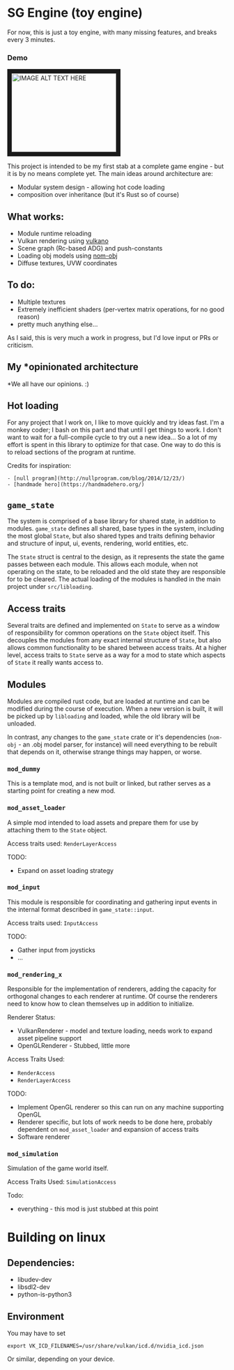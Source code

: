 # SG Engine (toy engine)

For now, this is just a toy engine, with many missing features, and breaks every 3 minutes.


### Demo
<a href="http://www.youtube.com/watch?feature=player_embedded&v=w3Lk4ceiyVk " target="_blank"><img src="http://img.youtube.com/vi/w3Lk4ceiyVk/0.jpg" alt="IMAGE ALT TEXT HERE" width="240" height="180" border="10" /></a>

This project is intended to be my first stab at a complete game engine - but it is by no means complete yet. The main ideas around architecture are:

- Modular system design - allowing hot code loading
- composition over inheritance (but it's Rust so of course)

## What works:
- Module runtime reloading
- Vulkan rendering using [vulkano](https://github.com/tomaka/vulkano)
- Scene graph (Rc-based ADG) and push-constants 
- Loading obj models using [nom-obj](https://github.com/dwerner/nom-obj)
- Diffuse textures, UVW coordinates

## To do:
- Multiple textures
- Extremely inefficient shaders (per-vertex matrix operations, for no good reason)
- pretty much anything else... 

As I said, this is very much a work in progress, but I'd love input or PRs or criticism.

## My *opinionated architecture

*We all have our opinions. :)

## Hot loading

For any project that I work on, I like to move quickly and try ideas fast. I'm a monkey coder; I bash on this part and that until I get things to work. I don't want to wait for a full-compile cycle to try out a new idea... So a lot of my effort is spent in this library to optimize for that case. One way to do this is to reload sections of the program at runtime.

Credits for inspiration:

    - [null program](http://nullprogram.com/blog/2014/12/23/)
    - [handmade hero](https://handmadehero.org/)


## `game_state`
 
The system is comprised of a base library for shared state, in addition to modules. `game_state` defines all shared, base types in the system, including the most global `State`, but also shared types and traits defining behavior and structure of input, ui, events, rendering, world entities, etc.

The `State` struct is central to the design, as it represents the state the game passes between each module. This allows each module, when not operating on the state, to be reloaded and the old state they are responsible for to be cleared. The actual loading of the modules is handled in the main project under `src/libloading`.

## Access traits

Several traits are defined and implemented on `State` to serve as a window of responsibility for common operations on the `State` object itself. This decouples the modules from any exact internal structure of `State`, but also allows common functionality to be shared between access traits. At a higher level, access traits to `State` serve as a way for a mod to state which aspects of `State` it really wants access to.

## Modules
 
Modules are compiled rust code, but are loaded at runtime and can be modified during the course of execution. When a new version is built, it will be picked up by `libloading` and loaded, while the old library will be unloaded.

In contrast, any changes to the `game_state` crate or it's dependencies (`nom-obj` - an .obj model parser, for instance) will need everything to be rebuilt that depends on it, otherwise strange things may happen, or worse.

### `mod_dummy`

This is a template mod, and is not built or linked, but rather serves as a starting point for creating a new mod.
 
### `mod_asset_loader`

A simple mod intended to load assets and prepare them for use by attaching them to the `State` object.

Access traits used: `RenderLayerAccess`

TODO:
- Expand on asset loading strategy

### `mod_input`

This module is responsible for coordinating and gathering input events in the internal format described in 
`game_state::input`.

Access traits used: `InputAccess`

TODO:
- Gather input from joysticks
- ...

### `mod_rendering_x`

Responsible for the implementation of renderers, adding the capacity for orthogonal changes to each renderer at runtime. Of course the renderers need to know how to clean themselves up in addition to initialize.

Renderer Status:

- VulkanRenderer - model and texture loading, needs work to expand asset pipeline support
- OpenGLRenderer - Stubbed, little more

Access Traits Used: 
- `RenderAccess`
- `RenderLayerAccess`

TODO:
- Implement OpenGL renderer so this can run on any machine supporting OpenGL
- Renderer specific, but lots of work needs to be done here, probably dependent on `mod_asset_loader` and expansion of access traits
- Software renderer

### `mod_simulation`

Simulation of the game world itself.

Access Traits Used: `SimulationAccess`

Todo:
- everything - this mod is just stubbed at this point


# Building on linux
## Dependencies:
- libudev-dev
- libsdl2-dev
- python-is-python3

## Environment 
You may have to set
```
export VK_ICD_FILENAMES=/usr/share/vulkan/icd.d/nvidia_icd.json
```
Or similar, depending on your device.